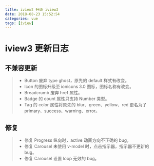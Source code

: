 ```yaml
---
title: iview2 升级 iview3
date: 2018-08-23 15:52:54
categories: vue
tags: [iview]
---
```

<link rel="stylesheet" href="https://at.alicdn.com/t/font_798158_wn4udd6bx9.css">

# iview3 更新日志
## 不兼容更新

> * Button 废弃 type ghost，原先的 default 样式有改变。
> * Icon 的图标升级至 ionicons 3.0 图标，图标名称有改变。
> * Breadcrumb 废弃 href 属性。
> * Badge 的 count 属性只支持 Number 类型。
> * Tag 的 color 属性将原先的 blur、green、yellow、red 更名为了 primary、success、warning、error。

## 修复
> * 修复 Progress 纵向时，active 动画方向不正确的 bug。
> * 修复 Carousel 未使用 v-model 时，点击指示器，指示器不更新的 bug。
> * 修复 Carousel 设置 loop 无效的 bug。

